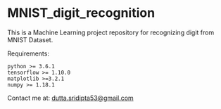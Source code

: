 # MNIST_digit_recognition

This is a Machine Learning project repository for recognizing digit from MNIST Dataset.

Requirements:

    python >= 3.6.1
    tensorflow >= 1.10.0
    matplotlib >=3.2.1
    numpy >= 1.18.1
    
Contact me at: dutta.sridipta53@gmail.com
